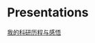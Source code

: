 # Presentations
[我的科研历程与感悟](https://talks.godoc.org/github.com/lxb200709/go-presentations/blob/master/research_experience.slide)

